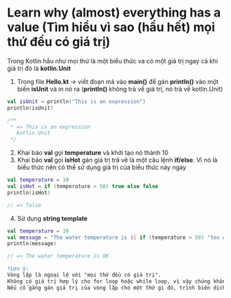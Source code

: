 # Learn why (almost) everything has a value (Tìm hiểu vì sao (hầu hết) mọi thứ đều có giá trị)

Trong Kotlin hầu như mọi thứ là một biểu thức va có một giá trị ngay cả khi giá trị đó là **kotlin.Unit**

1. Trong file **Hello.kt** -> viết đoạn mã vào **main()** để gán **println()** vào một biến **isUnit** và in nó ra (**println()** không trả về giá trị, nó trả về kotlin.Unit)

```kotlin
val isUnit = println("This is an expression")
println(isUnit)

/**
 * => This is an expression
   kotlin.Unit
 */
```

2. Khai báo **val** gọi **temperature** và khởi tạo nó thành 10
3. Khai báo **val** gọi **isHot** gán giá trị trả vê là một câu lệnh **if/else**. Vì nó là biểu thức nên có thể sử dụng giá trị của biểu thức này ngay

```kotlin
val temperature = 10
val isHot = if (temperature > 50) true else false
println(isHot)

// => false
```

4. Sử dụng **string template**

```kotlin
val temperature = 10
val message = "The water temperature is ${ if (temperature > 50) "too warm" else "OK" }."
println(message)

// => The water temperature is OK
```

```diff
!Lưu ý:
Vòng lặp là ngoại lệ với "mọi thứ đều có giá trị". 
Không có giá trị hợp lý cho for loop hoặc while loop, vì vậy chúng không có giá trị. 
Nếu cố gắng gán giá trị của vòng lặp cho một thứ gì đó, trình biên dịch sẽ báo lỗi.
```